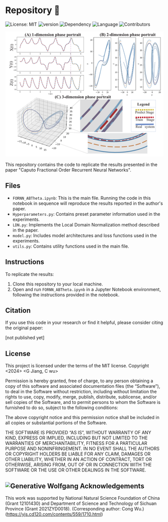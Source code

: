 # Repository :rocket: 
![License: MIT](https://img.shields.io/badge/License-MIT-yellow.svg) 
![version](https://img.shields.io/badge/version-v1.3.0-blue) 
![Dependency](https://img.shields.io/badge/dependency-PyTorch-orange)
![Language](https://img.shields.io/badge/language-Python-blue)
![Contributors](https://img.shields.io/badge/contributors-3-p)
<p align="center">
<img src="/Manuscript/Figure/figure1.PNG"/> 
</p>
This repository contains the code to replicate the results presented in the paper "Caputo Fractional Order Recurrent Neural Networks". 

## Files

- `FORNN_ABTheta.ipynb`: This is the main file. Running the code in this notebook in sequence will reproduce the results reported in the author's paper.
- `Hyperparameters.py`: Contains preset parameter information used in the experiments.
- `LDN.py`: Implements the Local Domain Normalization method described in the paper.
- `model.py`: Includes model architectures and loss functions used in the experiments.
- `utils.py`: Contains utility functions used in the main file.

## Instructions

To replicate the results:

1. Clone this repository to your local machine.
2. Open and run `FORNN_ABTheta.ipynb` in a Jupyter Notebook environment, following the instructions provided in the notebook.

## Citation

If you use this code in your research or find it helpful, please consider citing the original paper:

[not published yet]

## License

This project is licensed under the terms of the MIT license.
Copyright <2024> <G Jiang, C wu>

Permission is hereby granted, free of charge, to any person obtaining a copy of this software and associated documentation files (the “Software”), to deal in the Software without restriction, including without limitation the rights to use, copy, modify, merge, publish, distribute, sublicense, and/or sell copies of the Software, and to permit persons to whom the Software is furnished to do so, subject to the following conditions:

The above copyright notice and this permission notice shall be included in all copies or substantial portions of the Software.

THE SOFTWARE IS PROVIDED “AS IS”, WITHOUT WARRANTY OF ANY KIND, EXPRESS OR IMPLIED, INCLUDING BUT NOT LIMITED TO THE WARRANTIES OF MERCHANTABILITY, FITNESS FOR A PARTICULAR PURPOSE AND NONINFRINGEMENT. IN NO EVENT SHALL THE AUTHORS OR COPYRIGHT HOLDERS BE LIABLE FOR ANY CLAIM, DAMAGES OR OTHER LIABILITY, WHETHER IN AN ACTION OF CONTRACT, TORT OR OTHERWISE, ARISING FROM, OUT OF OR IN CONNECTION WITH THE SOFTWARE OR THE USE OR OTHER DEALINGS IN THE SOFTWARE.

## <img src="https://joonsungpark.s3.amazonaws.com:443/static/assets/characters/profile/Wolfgang_Schulz.png" alt="Generative Wolfgang">   Acknowledgements

This work was supported by National Natural Science Foundation of China
(Grant 12101430) and Department of Science and Technology of Sichuan
Province (Grant 2021ZYD0018). (Corresponding author: Cong Wu.)(https://yjs.cd120.com/contents/559/1710.html)
